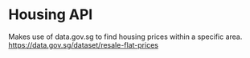 # Housing API

Makes use of data.gov.sg to find housing prices within a specific area. https://data.gov.sg/dataset/resale-flat-prices

